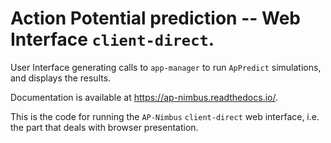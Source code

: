 # Action Potential prediction -- Web Interface `client-direct`.

User Interface generating calls to `app-manager` to run `ApPredict` simulations, and
displays the results.

Documentation is available at https://ap-nimbus.readthedocs.io/.

This is the code for running the `AP-Nimbus` `client-direct` web interface, i.e. the part that
deals with browser presentation.